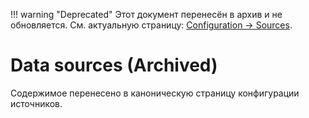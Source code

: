 !!! warning "Deprecated"
    Этот документ перенесён в архив и не обновляется. См. актуальную страницу: [Configuration → Sources](../configuration/sources.md).

# Data sources (Archived)

Содержимое перенесено в каноническую страницу конфигурации источников.
